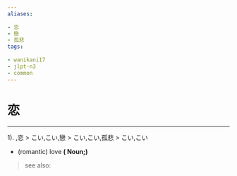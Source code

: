 ```yaml
---
aliases:
    
- 恋
- 戀
- 孤悲
tags:
    
- wanikani17
- jlpt-n3
- common
---
```


# 恋
---
1).
,恋 > こい,こい,戀 > こい,こい,孤悲 > こい,こい

- (romantic) love
**( Noun;)**
> see also: 
            